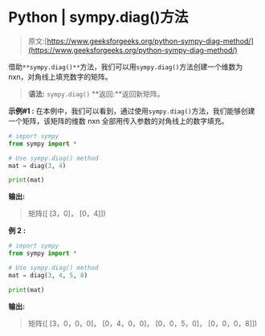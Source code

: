 # Python | sympy.diag()方法

> 原文:[https://www.geeksforgeeks.org/python-sympy-diag-method/](https://www.geeksforgeeks.org/python-sympy-diag-method/)

借助`**sympy.diag()**`方法，我们可以用`sympy.diag()`方法创建一个维数为 nxn，对角线上填充数字的矩阵。

> **语法:** `sympy.diag()`
> **返回:**返回新矩阵。

**示例#1 :**
在本例中，我们可以看到，通过使用`sympy.diag()`方法，我们能够创建一个矩阵，该矩阵的维数 nxn 全部用传入参数的对角线上的数字填充。

```py
# import sympy
from sympy import *

# Use sympy.diag() method
mat = diag(3, 4)

print(mat)
```

**输出:**

> 矩阵([
> [3，0]，
> [0，4]])

**例 2 :**

```py
# import sympy
from sympy import *

# Use sympy.diag() method
mat = diag(3, 4, 5, 8)

print(mat)
```

**输出:**

> 矩阵([
> [3，0，0，0]，
> [0，4，0，0]，
> [0，0，5，0]，
> [0，0，0，8]])